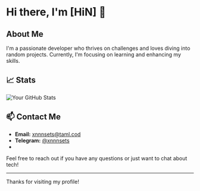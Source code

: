 # Hi there, I'm [HiN] 👋

## About Me

I'm a passionate developer who thrives on challenges and loves diving into random projects. Currently, I'm focusing on learning and enhancing my skills.

## 📈 Stats

![Your GitHub Stats](https://github-readme-stats.vercel.app/api?username=xnnnsets&show_icons=true&hide_title=true&hide_rank=true&include_all_commits=true&count_private=true&hide=prs&theme=radical)

## 📫 Contact Me

- **Email:** [xnnnsets@taml.cod](mailto:your-email@example.com)
- **Telegram:** [@xnnnsets](https://www.t.me/xnnnsets)
- 
Feel free to reach out if you have any questions or just want to chat about tech!

---

Thanks for visiting my profile!

